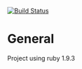 [![Build Status](https://secure.travis-ci.org/dpsk/crb.png)](http://travis-ci.org/dpsk/crb)

General
=======

Project using ruby 1.9.3